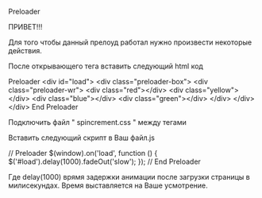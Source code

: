 Preloader

ПРИВЕТ!!!

Для того чтобы данный прелоуд работал нужно произвести некоторые действия.

После открывающего тега <body> вставить следующий html код

Preloader
&lt;div id="load"&gt;
	&lt;div class="preloader-box"&gt;
		&lt;div class="preloader-wr"&gt;
			&lt;div class="red"&gt;&lt;/div&gt;
			&lt;div class="yellow"&gt;&lt;/div&gt;
			&lt;div class="blue"&gt;&lt;/div&gt;
			&lt;div class="green"&gt;&lt;/div&gt;
		&lt;/div&gt;
	&lt;/div&gt;
&lt;/div&gt;
End Preloader

Подключить файл " spincrement.css " между тегами <head></head>
<link href="css/pincrement.css" rel="stylesheet">

Вставить следующий скрипт в Ваш файл.js 

// Preloader
$(window).on('load', function () {
	$('#load').delay(1000).fadeOut('slow');
});
// End Preloader

Где delay(1000) врямя задержки анимации после загрузки страницы в милисекундах.
Время выставляется на Ваше усмотрение.

